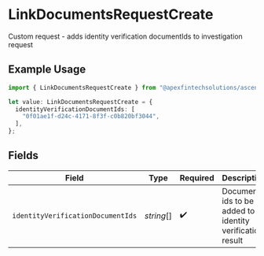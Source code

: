 # LinkDocumentsRequestCreate

Custom request - adds identity verification documentIds to investigation request

## Example Usage

```typescript
import { LinkDocumentsRequestCreate } from "@apexfintechsolutions/ascend-sdk/models/components";

let value: LinkDocumentsRequestCreate = {
  identityVerificationDocumentIds: [
    "0f01ae1f-d24c-4171-8f3f-c0b820bf3044",
  ],
};
```

## Fields

| Field                                                    | Type                                                     | Required                                                 | Description                                              | Example                                                  |
| -------------------------------------------------------- | -------------------------------------------------------- | -------------------------------------------------------- | -------------------------------------------------------- | -------------------------------------------------------- |
| `identityVerificationDocumentIds`                        | *string*[]                                               | :heavy_check_mark:                                       | Document ids to be added to identity verification result | 0f01ae1f-d24c-4171-8f3f-c0b820bf3044                     |